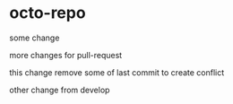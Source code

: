 # octo-repo


some change

more changes for pull-request 

this change remove some of last commit to create conflict

other change from develop


